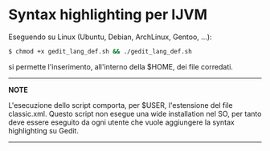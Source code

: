 # Syntax highlighting per IJVM
Eseguendo su Linux (Ubuntu, Debian, ArchLinux, Gentoo, ...):
``` bash
$ chmod +x gedit_lang_def.sh && ./gedit_lang_def.sh
```
si permette l'inserimento, all'interno della $HOME, dei file corredati.

---
**NOTE**

L'esecuzione dello script comporta, per $USER, l'estensione del file classic.xml. Questo script non esegue una wide installation nel SO, per tanto deve essere eseguito da ogni utente che vuole aggiungere la syntax highlighting su Gedit. 

---
